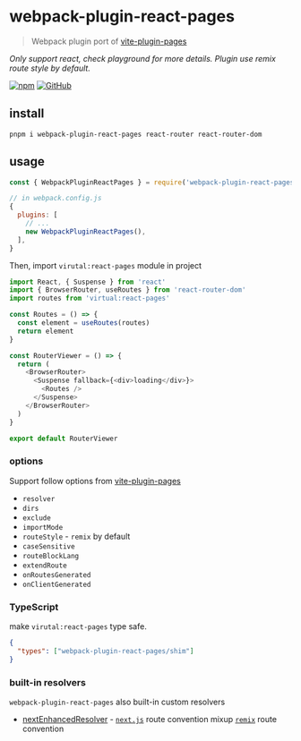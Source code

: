 # webpack-plugin-react-pages
> Webpack plugin port of [vite-plugin-pages](https://github.com/hannoeru/vite-plugin-pages)

*Only support react, check playground for more details. Plugin use remix route style by default.*

[![npm](https://img.shields.io/npm/v/webpack-plugin-react-pages)](https://github.com/JiangWeixian/webpack-plugin-react-pages/tree/master) [![GitHub](https://img.shields.io/npm/l/webpack-plugin-react-pages)](https://github.com/JiangWeixian/webpack-plugin-react-pages/tree/master)

## install

```console
pnpm i webpack-plugin-react-pages react-router react-router-dom
```

## usage

```js
const { WebpackPluginReactPages } = require('webpack-plugin-react-pages')

// in webpack.config.js
{
  plugins: [
    // ...
    new WebpackPluginReactPages(),
  ],
}
```

Then, import `virutal:react-pages` module in project

```ts
import React, { Suspense } from 'react'
import { BrowserRouter, useRoutes } from 'react-router-dom'
import routes from 'virtual:react-pages'

const Routes = () => {
  const element = useRoutes(routes)
  return element
}

const RouterViewer = () => {
  return (
    <BrowserRouter>
      <Suspense fallback={<div>loading</div>}>
        <Routes />
      </Suspense>
    </BrowserRouter>
  )
}

export default RouterViewer
```

### options

Support follow options from [vite-plugin-pages](https://github.com/hannoeru/vite-plugin-pages)

- `resolver`
- `dirs`
- `exclude`
- `importMode`
- `routeStyle` - `remix` by default
- `caseSensitive`
- `routeBlockLang`
- `extendRoute`
- `onRoutesGenerated`
- `onClientGenerated`

### TypeScript

make `virutal:react-pages` type safe.

```json
{
  "types": ["webpack-plugin-react-pages/shim"]
}
```

### built-in resolvers

`webpack-plugin-react-pages` also built-in custom resolvers

- [nextEnhancedResolver](./docs/next-enhanced-resolver.md) - [`next.js`](https://nextjs.org/) route convention mixup [`remix`](https://remix.run/docs/en/v1/guides/routing) route convention
